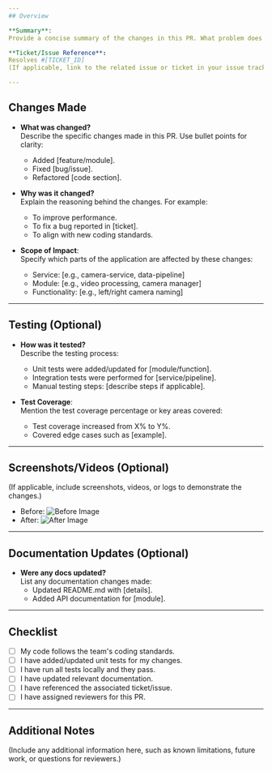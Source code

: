 ```yaml
---
## Overview

**Summary**:  
Provide a concise summary of the changes in this PR. What problem does it solve or what feature does it add?

**Ticket/Issue Reference**:  
Resolves #[TICKET_ID]  
(If applicable, link to the related issue or ticket in your issue tracking system.)

---
```


## Changes Made

- **What was changed?**  
  Describe the specific changes made in this PR. Use bullet points for clarity:
  - Added [feature/module].
  - Fixed [bug/issue].
  - Refactored [code section].

- **Why was it changed?**  
  Explain the reasoning behind the changes. For example:
  - To improve performance.
  - To fix a bug reported in [ticket].
  - To align with new coding standards.

- **Scope of Impact**:  
  Specify which parts of the application are affected by these changes:
  - Service: [e.g., camera-service, data-pipeline]
  - Module: [e.g., video processing, camera manager]
  - Functionality: [e.g., left/right camera naming]

---

## Testing (Optional)

- **How was it tested?**  
  Describe the testing process:
  - Unit tests were added/updated for [module/function].
  - Integration tests were performed for [service/pipeline].
  - Manual testing steps: [describe steps if applicable].

- **Test Coverage**:  
  Mention the test coverage percentage or key areas covered:
  - Test coverage increased from X% to Y%.
  - Covered edge cases such as [example].

---

## Screenshots/Videos (Optional)

(If applicable, include screenshots, videos, or logs to demonstrate the changes.)
- Before: ![Before Image](link-to-before-image)
- After: ![After Image](link-to-after-image)

---

## Documentation Updates (Optional)

- **Were any docs updated?**  
  List any documentation changes made:
  - Updated README.md with [details].
  - Added API documentation for [module].

---

## Checklist

- [ ] My code follows the team's coding standards.
- [ ] I have added/updated unit tests for my changes.
- [ ] I have run all tests locally and they pass.
- [ ] I have updated relevant documentation.
- [ ] I have referenced the associated ticket/issue.
- [ ] I have assigned reviewers for this PR.

---

## Additional Notes

(Include any additional information here, such as known limitations, future work, or questions for reviewers.)